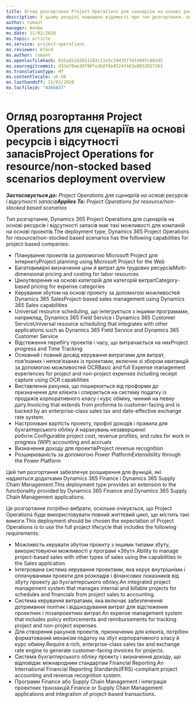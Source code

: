 ```yaml
---
title: Огляд розгортання Project Operations для сценаріїв на основі ресурсів і відсутності запасів
description: У цьому розділі наведено відомості про тип розгортання, операції Project для сценаріїв на основі ресурсів і відсутності запасів.
author: rumant
manager: Annbe
ms.date: 11/02/2020
ms.topic: article
ms.service: project-operations
ms.reviewer: kfend
ms.author: rumant
ms.openlocfilehash: 035ad22d2b51182c11e5c29d35f74f499fc903d5
ms.sourcegitcommit: d33ef0ae39f90fe3b0f6b4524f483e8052057361
ms.translationtype: HT
ms.contentlocale: uk-UA
ms.lasthandoff: 11/03/2020
ms.locfileid: "4365657"
---
```

# <a name="project-operations-for-resourcenon-stocked-based-scenarios-deployment-overview"></a><span data-ttu-id="d17c4-103">Огляд розгортання Project Operations для сценаріїв на основі ресурсів і відсутності запасів</span><span class="sxs-lookup"><span data-stu-id="d17c4-103">Project Operations for resource/non-stocked based scenarios deployment overview</span></span>

<span data-ttu-id="d17c4-104">_**Застосовується до:** Project Operations для сценаріїв на основі ресурсів і відсутності запасів_</span><span class="sxs-lookup"><span data-stu-id="d17c4-104">_**Applies To:** Project Operations for resource/non-stocked based scenarios_</span></span>

<span data-ttu-id="d17c4-105">Тип розгортання, Dynamics 365 Project Operations для сценаріїв на основі ресурсів і відсутності запасів має такі можливості для компаній на основі проектів.</span><span class="sxs-lookup"><span data-stu-id="d17c4-105">The deployment type, Dynamics 365 Project Operations for resource/non-stocked based scenarios has the following capabilities for project-based companies:</span></span>

- <span data-ttu-id="d17c4-106">Планування проектів за допомогою Microsoft Project для Інтернету</span><span class="sxs-lookup"><span data-stu-id="d17c4-106">Project planning using Microsoft Project for the Web</span></span>
- <span data-ttu-id="d17c4-107">Багатовимірні визначення ціни й витрат для трудових ресурсів</span><span class="sxs-lookup"><span data-stu-id="d17c4-107">Multi-dimensional pricing and costing for labor resources</span></span>
- <span data-ttu-id="d17c4-108">Ціноутворення на основі категорій для категорій витрат</span><span class="sxs-lookup"><span data-stu-id="d17c4-108">Category-based pricing for expense categories</span></span>
- <span data-ttu-id="d17c4-109">Керування збутом на основі проекту за допомогою можливостей Dynamics 365 Sales</span><span class="sxs-lookup"><span data-stu-id="d17c4-109">Project-based sales management using Dynamics 365 Sales capabilities</span></span>
- <span data-ttu-id="d17c4-110">Universal resource scheduling, що інтегрується з іншими програмами, наприклад, Dynamics 365 Field Service і Dynamics 365 Customer Service</span><span class="sxs-lookup"><span data-stu-id="d17c4-110">Universal resource scheduling that integrates with other applications such as Dynamics 365 Field Service and Dynamics 365 Customer Service</span></span>
- <span data-ttu-id="d17c4-111">Відстеження перебігу проектів і часу, що витрачається на них</span><span class="sxs-lookup"><span data-stu-id="d17c4-111">Project progress and Time Tracking</span></span>
- <span data-ttu-id="d17c4-112">Основний і повний досвід керування витратами для витрат, пов’язаних і непов’язаних із проектами, включно зі збором квитанцій за допомогою можливостей OCR</span><span class="sxs-lookup"><span data-stu-id="d17c4-112">Basic and full Expense management experiences for project and non-project expenses including receipt capture using OCR capabilities</span></span>
- <span data-ttu-id="d17c4-113">Виставлення рахунка, що поширюється від проформи до призначення для клієнта і спирається на систему податку із продажів корпоративного класу і курс обміну, чинний на певну дату.</span><span class="sxs-lookup"><span data-stu-id="d17c4-113">Invoicing that extends from proforma to customer-facing and is backed by an enterprise-class sales tax and date-effective exchange rate system.</span></span>
- <span data-ttu-id="d17c4-114">Настроювані вартість проекту, профілі доходів і правила для бухгалтерського обліку й нарахувань незавершеної роботи.</span><span class="sxs-lookup"><span data-stu-id="d17c4-114">Configurable project cost, revenue profiles, and rules for work in progress (WIP) accounting and accruals</span></span>
- <span data-ttu-id="d17c4-115">Визначення доходу для проектів</span><span class="sxs-lookup"><span data-stu-id="d17c4-115">Project revenue recognition</span></span>
- <span data-ttu-id="d17c4-116">Розширюваність за допомогою Power Platform</span><span class="sxs-lookup"><span data-stu-id="d17c4-116">Extensibility through the Power Platform</span></span>

<span data-ttu-id="d17c4-117">Цей тип розгортання забезпечує розширення для функцій, які надаються додатками Dynamics 365 Finance і Dynamics 365 Supply Chain Management.</span><span class="sxs-lookup"><span data-stu-id="d17c4-117">This deployment type provides an extension to the functionality provided by Dynamics 365 Finance and Dynamics 365 Supply Chain Management applications.</span></span>

<span data-ttu-id="d17c4-118">Це розгортання потрібно вибрати, оскільки очікується, що Project Operations буде використовувати повний життєвий цикл, що містить такі вимоги.</span><span class="sxs-lookup"><span data-stu-id="d17c4-118">This deployment should be chosen the expectation of Project Operations is to use the full project lifecycle that includes the following requirements:</span></span>

- <span data-ttu-id="d17c4-119">Можливість керувати збутом проекту з іншими типами збуту, використовуючи можливості у програмі «Збут».</span><span class="sxs-lookup"><span data-stu-id="d17c4-119">Ability to manage project-based sales with other types of sales using the capabilities in the Sales application.</span></span>
- <span data-ttu-id="d17c4-120">Інтегрована система керування проектами, яка керує внутрішніми і оплачуваними проекти для розкладів і фінансових показників від збуту проекту до бухгалтерського обліку.</span><span class="sxs-lookup"><span data-stu-id="d17c4-120">An integrated project management system that manages internal and billable projects for schedules and financials from project sales to accounting.</span></span>
- <span data-ttu-id="d17c4-121">Система керування витратами, яка включає забезпечення дотримання політик і відшкодування витрат для відстеження проектних і позапроектних витрат.</span><span class="sxs-lookup"><span data-stu-id="d17c4-121">An expense management system that includes policy enforcements and reimbursements for tracking project and non-project expenses.</span></span>
- <span data-ttu-id="d17c4-122">Для створення рахунків проектів, призначених для клієнта, потрібен форматований механізм податку на збут корпоративного класу й курс обміну.</span><span class="sxs-lookup"><span data-stu-id="d17c4-122">Require a rich, enterprise-class sales tax and exchange rate engine to generate customer-facing invoices for projects.</span></span>
- <span data-ttu-id="d17c4-123">Система бухгалтерського обліку проекту і визначення доходу, що відповідає міжнародним стандартам Financial Reporting.</span><span class="sxs-lookup"><span data-stu-id="d17c4-123">An International Financial Reporting Standards(IFRS)-compliant project accounting and revenue recognition system.</span></span>
- <span data-ttu-id="d17c4-124">Програми Finance або Supply Chain Management і інтеграція проектних транзакцій.</span><span class="sxs-lookup"><span data-stu-id="d17c4-124">Finance or Supply Chain Management applications and integration of project-based transactions.</span></span>
